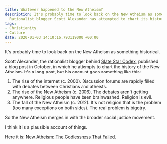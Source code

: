 ```yaml
---
title: Whatever happened to the New Atheism?
description: It's probably time to look back on the New Atheism as something historical.
  Rationalist blogger Scott Alexander has attempted to chart its history.
tags:
- Christianity
- Culture
date: 2020-01-03 14:10:16.793119000 +00:00
---
```

It's probably time to look back on the New Atheism as something historical.

Scott Alexander, the rationalist blogger behind [Slate Star Codex](https://slatestarcodex.com), published a blog post in October, in which he attempts to chart the history of the New Atheism. It's a long post, but his account goes something like this:

1. The rise of the internet (c. 2000). Discussion forums are rapidly filled with debates between Christians and atheists.
1. The rise of the New Atheism (c. 2006). The debates aren't getting anywhere. Religious people have been brainwashed. Religion is evil.
1. The fall of the New Atheism (c. 2012). It's not religion that is the problem (too many exceptions on both sides). The real problem is bigotry.

So the New Atheism merges in with the broader social justice movement.

I think it is a plausible account of things.

Here it is: [New Atheism: The Godlessness That Failed](https://slatestarcodex.com/2019/10/30/new-atheism-the-godlessness-that-failed/).
